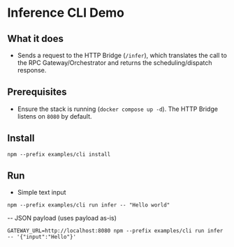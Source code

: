 # Inference CLI Demo

## What it does
- Sends a request to the HTTP Bridge (`/infer`), which translates the call to the RPC Gateway/Orchestrator and returns the scheduling/dispatch response.

## Prerequisites
- Ensure the stack is running (`docker compose up -d`). The HTTP Bridge listens on `8080` by default.

## Install
```
npm --prefix examples/cli install
```

## Run
- Simple text input
```
npm --prefix examples/cli run infer -- "Hello world"
```

-- JSON payload (uses payload as-is)
```
GATEWAY_URL=http://localhost:8080 npm --prefix examples/cli run infer -- '{"input":"Hello"}'
```

<!-- Firebase references removed -->